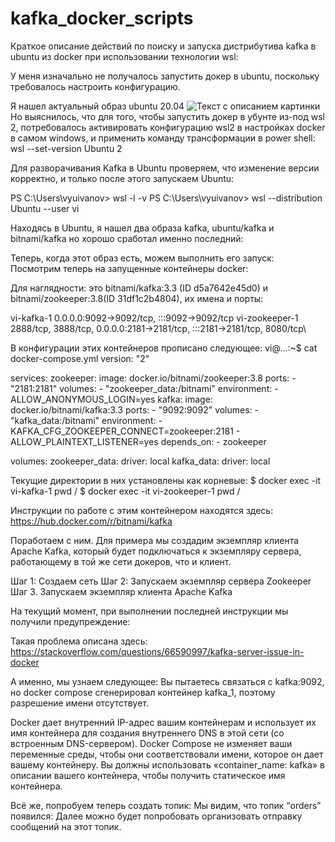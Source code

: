 # kafka_docker_scripts

Краткое описание действий по поиску и запуска дистрибутива kafka в ubuntu из docker при использовании технологии wsl:

У меня изначально не получалось запустить докер в ubuntu, поскольку требовалось настроить конфигурацию. 

Я нашел актуальный образ ubuntu 20.04
![Текст с описанием картинки](/images/picture.jpg)
Но выяснилось, что для того, чтобы запустить докер в убунте из-под wsl 2, потребовалось активировать конфигурацию wsl2 в настройках docker в самом windows, 
и применить команду трансформации в power shell:   wsl --set-version Ubuntu 2 

Для разворачивания Kafka в Ubuntu проверяем, что изменение версии корректно, и только после этого запускаем Ubuntu:

PS C:\Users\vyuivanov> wsl -l -v
PS C:\Users\vyuivanov> wsl --distribution Ubuntu --user vi

Находясь в Ubuntu, я нашел два образа kafka, ubuntu/kafka и bitnami/kafka
но хорошо сработал именно последний:


Теперь, когда этот образ есть, можем выполнить его запуск:
Посмотрим теперь на запущенные контейнеры docker:

Для наглядности: это bitnami/kafka:3.3 (ID d5a7642e45d0) и  
                                    bitnami/zookeeper:3.8(ID 31df1c2b4804), их имена и порты:

vi-kafka-1          0.0.0.0:9092->9092/tcp, :::9092->9092/tcp
vi-zookeeper-1  2888/tcp, 3888/tcp, 0.0.0.0:2181->2181/tcp, :::2181->2181/tcp, 8080/tcp\\

В конфигурации этих контейнеров прописано следующее:
vi@...:~$ cat docker-compose.yml
version: "2"

services:
  zookeeper:
    image: docker.io/bitnami/zookeeper:3.8
    ports:
      - "2181:2181"
    volumes:
      - "zookeeper_data:/bitnami"
    environment:
      - ALLOW_ANONYMOUS_LOGIN=yes
  kafka:
    image: docker.io/bitnami/kafka:3.3
    ports:
      - "9092:9092"
    volumes:
      - "kafka_data:/bitnami"
    environment:
      - KAFKA_CFG_ZOOKEEPER_CONNECT=zookeeper:2181
      - ALLOW_PLAINTEXT_LISTENER=yes
    depends_on:
      - zookeeper

volumes:
  zookeeper_data:
    driver: local
  kafka_data:
    driver: local


Текущие директории в них установлены как корневые:
$  docker exec -it vi-kafka-1 pwd
/
$ docker exec -it vi-zookeeper-1  pwd
/

Инструкции по работе с этим контейнером находятся здесь:
https://hub.docker.com/r/bitnami/kafka

Поработаем с ним. Для примера мы создадим экземпляр клиента Apache Kafka, который будет подключаться к экземпляру сервера, работающему в той же сети докеров, что и 
клиент.

Шаг 1: Создаем сеть
Шаг 2: Запускаем экземпляр сервера Zookeeper
Шаг 3. Запускаем экземпляр клиента Apache Kafka

На текущий момент, при выполнении последней инструкции мы получили предупреждение:

Такая проблема описана здесь: 
https://stackoverflow.com/questions/66590997/kafka-server-issue-in-docker

А именно, мы узнаем следующее:
Вы пытаетесь связаться с kafka:9092, но docker compose сгенерировал контейнер kafka_1, поэтому разрешение имени отсутствует.

Docker дает внутренний IP-адрес вашим контейнерам и использует их имя контейнера для создания внутреннего DNS в этой сети (со встроенным DNS-сервером).
Docker Compose не изменяет ваши переменные среды, чтобы они соответствовали имени, которое он дает вашему контейнеру.
Вы должны использовать «container_name: kafka» в описании вашего контейнера, чтобы получить статическое имя контейнера.

Всё же, попробуем теперь создать топик:
Мы видим, что топик “orders” появился:
Далее можно будет попробовать организовать отправку сообщений на этот топик.
